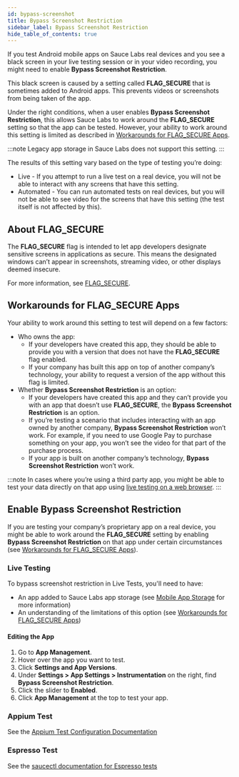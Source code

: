 ```yaml
---
id: bypass-screenshot
title: Bypass Screenshot Restriction
sidebar_label: Bypass Screenshot Restriction
hide_table_of_contents: true
---
```


If you test Android mobile apps on Sauce Labs real devices and you see a black screen in your live testing session or in your video recording, you might need to enable **Bypass Screenshot Restriction**.

This black screen is caused by a setting called **FLAG_SECURE** that is sometimes added to Android apps. This prevents videos or screenshots from being taken of the app.

Under the right conditions, when a user enables **Bypass Screenshot Restriction**, this allows Sauce Labs to work around the **FLAG_SECURE** setting so that the app can be tested. However, your ability to work around this setting is limited as described in [Workarounds for FLAG_SECURE Apps](#workarounds-for-flag_secure-apps).

:::note
Legacy app storage in Sauce Labs does not support this setting.
:::

The results of this setting vary based on the type of testing you’re doing:

- Live - If you attempt to run a live test on a real device, you will not be able to interact with any screens that have this setting.
- Automated - You can run automated tests on real devices, but you will not be able to see video for the screens that have this setting (the test itself is not affected by this).

## About FLAG_SECURE

The **FLAG_SECURE** flag is intended to let app developers designate sensitive screens in applications as secure. This means the designated windows can’t appear in screenshots, streaming video, or other displays deemed insecure.

For more information, see [FLAG_SECURE](https://developer.android.com/reference/android/view/WindowManager.LayoutParams.html#FLAG_SECURE).

## Workarounds for FLAG_SECURE Apps

Your ability to work around this setting to test will depend on a few factors:

- Who owns the app:
  - If your developers have created this app, they should be able to provide you with a version that does not have the **FLAG_SECURE** flag enabled.
  - If your company has built this app on top of another company’s technology, your ability to request a version of the app without this flag is limited.
- Whether **Bypass Screenshot Restriction** is an option:
  - If your developers have created this app and they can’t provide you with an app that doesn’t use **FLAG_SECURE**, the **Bypass Screenshot Restriction** is an option.
  - If you’re testing a scenario that includes interacting with an app owned by another company, **Bypass Screenshot Restriction** won’t work. For example, if you need to use Google Pay to purchase something on your app, you won’t see the video for that part of the purchase process.
  - If your app is built on another company’s technology, **Bypass Screenshot Restriction** won’t work.

:::note
In cases where you’re using a third party app, you might be able to test your data directly on that app using [live testing on a web browser](/web-apps/live-testing/live-cross-browser-testing/).
:::

## Enable Bypass Screenshot Restriction

If you are testing your company’s proprietary app on a real device, you might be able to work around the **FLAG_SECURE** setting by enabling **Bypass Screenshot Restriction** on that app under certain circumstances (see [Workarounds for FLAG_SECURE Apps](#workarounds-for-flag_secure-apps)).

### Live Testing

To bypass screenshot restriction in Live Tests, you'll need to have:

- An app added to Sauce Labs app storage (see [Mobile App Storage](/mobile-apps/app-storage) for more information)
- An understanding of the limitations of this option (see [Workarounds for FLAG_SECURE Apps](#workarounds-for-flag_secure-apps))

#### Editing the App

1. Go to **App Management**.
2. Hover over the app you want to test.
3. Click **Settings and App Versions**.
4. Under **Settings > App Settings > Instrumentation** on the right, find **Bypass Screenshot Restriction**.
5. Click the slider to **Enabled**.
6. Click **App Management** at the top to test your app.

### Appium Test

See the [Appium Test Configuration Documentation](/dev/test-configuration-options/#bypassscreenshotrestriction)

### Espresso Test

See the [saucectl documentation for Espresso tests](/mobile-apps/automated-testing/espresso-xcuitest/espresso/#bypassscreenshotrestriction)
